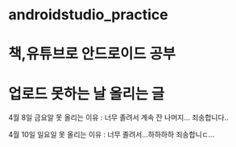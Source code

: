 # androidstudio_practice
# 책,유튜브로 안드로이드 공부
# 업로드 못하는 날 올리는 글
<p> 4월 8일 금요알 못 올리는 이유 : 너무 졸려서 계속 잔 나머지... 죄송합니다..</p>
<p> 4월 10일 일요일 못 올리는 이유 : 너무 졸려서...하하하하 죄송합니ㄷ...</p>
